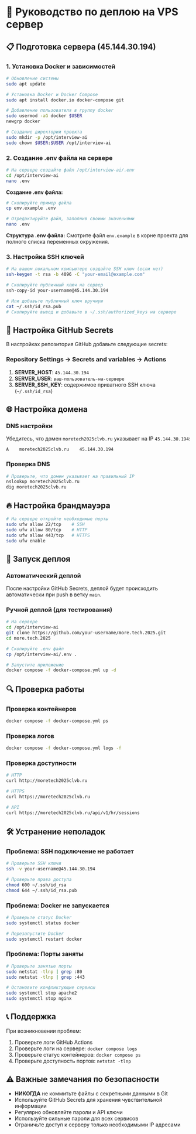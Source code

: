 # 🚀 Руководство по деплою на VPS сервер

## 📋 **Подготовка сервера (45.144.30.194)**

### 1. **Установка Docker и зависимостей**
```bash
# Обновление системы
sudo apt update

# Установка Docker и Docker Compose
sudo apt install docker.io docker-compose git

# Добавление пользователя в группу docker
sudo usermod -aG docker $USER
newgrp docker

# Создание директории проекта
sudo mkdir -p /opt/interview-ai
sudo chown $USER:$USER /opt/interview-ai
```

### 2. **Создание .env файла на сервере**
```bash
# На сервере создайте файл /opt/interview-ai/.env
cd /opt/interview-ai
nano .env
```

**Создание .env файла:**
```bash
# Скопируйте пример файла
cp env.example .env

# Отредактируйте файл, заполнив своими значениями
nano .env
```

**Структура .env файла:**
Смотрите файл `env.example` в корне проекта для полного списка переменных окружения.

### 3. **Настройка SSH ключей**
```bash
# На вашем локальном компьютере создайте SSH ключ (если нет)
ssh-keygen -t rsa -b 4096 -C "your-email@example.com"

# Скопируйте публичный ключ на сервер
ssh-copy-id your-username@45.144.30.194

# Или добавьте публичный ключ вручную
cat ~/.ssh/id_rsa.pub
# Скопируйте вывод и добавьте в ~/.ssh/authorized_keys на сервере
```

## 🔐 **Настройка GitHub Secrets**

В настройках репозитория GitHub добавьте следующие secrets:

### **Repository Settings → Secrets and variables → Actions**

1. **SERVER_HOST**: `45.144.30.194`
2. **SERVER_USER**: `ваш-пользователь-на-сервере`
3. **SERVER_SSH_KEY**: содержимое приватного SSH ключа (`~/.ssh/id_rsa`)

## 🌐 **Настройка домена**

### **DNS настройки**
Убедитесь, что домен `moretech2025clvb.ru` указывает на IP `45.144.30.194`:

```
A    moretech2025clvb.ru    45.144.30.194
```

### **Проверка DNS**
```bash
# Проверьте, что домен указывает на правильный IP
nslookup moretech2025clvb.ru
dig moretech2025clvb.ru
```

## 🔥 **Настройка брандмауэра**

```bash
# На сервере откройте необходимые порты
sudo ufw allow 22/tcp    # SSH
sudo ufw allow 80/tcp    # HTTP
sudo ufw allow 443/tcp   # HTTPS
sudo ufw enable
```

## 🚀 **Запуск деплоя**

### **Автоматический деплой**
После настройки GitHub Secrets, деплой будет происходить автоматически при push в ветку `main`.

### **Ручной деплой (для тестирования)**
```bash
# На сервере
cd /opt/interview-ai
git clone https://github.com/your-username/more.tech.2025.git
cd more.tech.2025

# Скопируйте .env файл
cp /opt/interview-ai/.env .

# Запустите приложение
docker compose -f docker-compose.yml up -d
```

## 🔍 **Проверка работы**

### **Проверка контейнеров**
```bash
docker compose -f docker-compose.yml ps
```

### **Проверка логов**
```bash
docker compose -f docker-compose.yml logs -f
```

### **Проверка доступности**
```bash
# HTTP
curl http://moretech2025clvb.ru

# HTTPS
curl https://moretech2025clvb.ru

# API
curl https://moretech2025clvb.ru/api/v1/hr/sessions
```

## 🛠️ **Устранение неполадок**

### **Проблема: SSH подключение не работает**
```bash
# Проверьте SSH ключи
ssh -v your-username@45.144.30.194

# Проверьте права доступа
chmod 600 ~/.ssh/id_rsa
chmod 644 ~/.ssh/id_rsa.pub
```

### **Проблема: Docker не запускается**
```bash
# Проверьте статус Docker
sudo systemctl status docker

# Перезапустите Docker
sudo systemctl restart docker
```

### **Проблема: Порты заняты**
```bash
# Проверьте занятые порты
sudo netstat -tlnp | grep :80
sudo netstat -tlnp | grep :443

# Остановите конфликтующие сервисы
sudo systemctl stop apache2
sudo systemctl stop nginx
```

## 📞 **Поддержка**

При возникновении проблем:
1. Проверьте логи GitHub Actions
2. Проверьте логи на сервере: `docker compose logs`
3. Проверьте статус контейнеров: `docker compose ps`
4. Проверьте доступность портов: `netstat -tlnp`

## ⚠️ **Важные замечания по безопасности**

- **НИКОГДА** не коммитьте файлы с секретными данными в Git
- Используйте GitHub Secrets для хранения чувствительной информации
- Регулярно обновляйте пароли и API ключи
- Используйте сильные пароли для всех сервисов
- Ограничьте доступ к серверу только необходимыми IP адресами